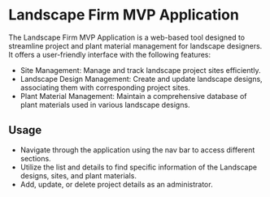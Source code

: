 # Landscape Firm MVP Application

The Landscape Firm MVP Application is a web-based tool designed to streamline project and plant material management for landscape designers. It offers a user-friendly interface with the following features:

- Site Management: Manage and track landscape project sites efficiently.
- Landscape Design Management: Create and update landscape designs, associating them with corresponding project sites.
- Plant Material Management: Maintain a comprehensive database of plant materials used in various landscape designs.

## Usage

- Navigate through the application using the nav bar to access different sections.
- Utilize the list and details to find specific information of the Landscape designs, sites, and plant materials.
- Add, update, or delete project details as an administrator.
